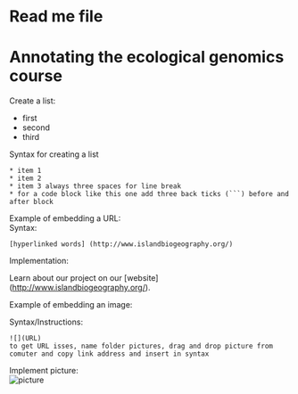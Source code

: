 # Read me file

# Annotating the ecological genomics course

Create a list:   
* first   
* second   
* third   

Syntax for creating a list   

```
* item 1   
* item 2   
* item 3 always three spaces for line break   
* for a code block like this one add three back ticks (```) before and after block

```

Example of embedding a URL:   
Syntax:
```
[hyperlinked words] (http://www.islandbiogeography.org/)
```
Implementation:   


Learn about our project on our [website] (http://www.islandbiogeography.org/).   

Example of embedding an image:   

Syntax/Instructions:   
```
![](URL)   
to get URL isses, name folder pictures, drag and drop picture from comuter and copy link address and insert in syntax
```

Implement picture:   
![picture](https://cloud.githubusercontent.com/assets/22891187/22071615/b29c6446-dd6d-11e6-91e5-cff5bb36a55e.jpg)
